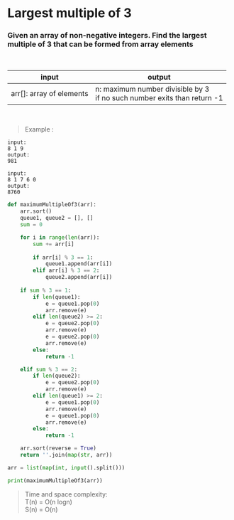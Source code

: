 # Largest multiple of 3

### Given an array of non-negative integers. Find the largest multiple of 3 that can be formed from array elements

<br>

| input | output |
| --- | --- |
| arr[]: array of elements | n: maximum number divisible by 3<br>if no such number exits than return -1 |

<br>

> Example :

```
input: 
8 1 9
output:
981

input:
8 1 7 6 0
output:
8760
```

```python
def maximumMultipleOf3(arr):
    arr.sort()
    queue1, queue2 = [], []
    sum = 0

    for i in range(len(arr)):
        sum += arr[i]
        
        if arr[i] % 3 == 1:
            queue1.append(arr[i])
        elif arr[i] % 3 == 2:
            queue2.append(arr[i])
    
    if sum % 3 == 1:
        if len(queue1):
            e = queue1.pop(0)
            arr.remove(e)
        elif len(queue2) >= 2:
            e = queue2.pop(0)
            arr.remove(e)
            e = queue2.pop(0)
            arr.remove(e)
        else:
            return -1

    elif sum % 3 == 2:
        if len(queue2):
            e = queue2.pop(0)
            arr.remove(e)
        elif len(queue1) >= 2:
            e = queue1.pop(0)
            arr.remove(e)
            e = queue1.pop(0)
            arr.remove(e)
        else:
            return -1

    arr.sort(reverse = True)
    return ''.join(map(str, arr))

arr = list(map(int, input().split()))

print(maximumMultipleOf3(arr))
```

> Time and space complexity:
<br>T(n) = O(n logn)
<br>S(n) = O(n)

